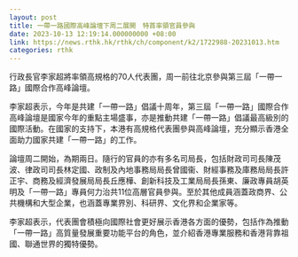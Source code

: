 ```yaml
---
layout: post
title: 一帶一路國際高峰論壇下周二展開　特首率領官員參與
date: 2023-10-13 12:19:14.000000000 +08:00
link: https://news.rthk.hk/rthk/ch/component/k2/1722988-20231013.htm
categories: rthk
---
```


行政長官李家超將率領高規格的70人代表團，周一前往北京參與第三屆「一帶一路」國際合作高峰論壇。

李家超表示，今年是共建「一帶一路」倡議十周年，第三屆「一帶一路」國際合作高峰論壇是國家今年的重點主場盛事，亦是推動共建「一帶一路」倡議最高級別的國際活動。在國家的支持下，本港有高規格代表團參與高峰論壇，充分顯示香港全面助力國家共建「一帶一路」的工作。 
 
論壇周二開始，為期兩日。隨行的官員的亦有多名司局長，包括財政司司長陳茂波、律政司司長林定國、政制及內地事務局局長曾國衞、財經事務及庫務局局長許正宇、商務及經濟發展局局長丘應樺、創新科技及工業局局長孫東、廉政專員胡英明及「一帶一路」專員何力治共11位高層官員參與。至於其他成員涵蓋政商界、公共機構和大型企業，也涵蓋專業界別、科研界、文化界和企業家等。 
 
李家超表示，代表團會積極向國際社會更好展示香港各方面的優勢，包括作為推動「一帶一路」高質量發展重要功能平台的角色，並介紹香港專業服務和香港背靠祖國、聯通世界的獨特優勢。

